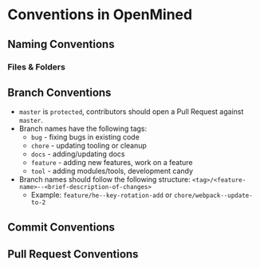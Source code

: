 # Conventions in OpenMined

## Naming Conventions
### Files & Folders

## Branch Conventions
* `master` is `protected`, contributors should open a Pull Request against `master`.
* Branch names have the following tags:
  * `bug` - fixing bugs in existing code
  * `chore` - updating tooling or cleanup
  * `docs` - adding/updating docs
  * `feature` - adding new features, work on a feature
  * `tool` - adding modules/tools, development candy
* Branch names should follow the following structure:
`<tag>/<feature-name>--<brief-description-of-changes>`
  * Example: `feature/he--key-rotation-add` or `chore/webpack--update-to-2`


## Commit Conventions

## Pull Request Conventions
